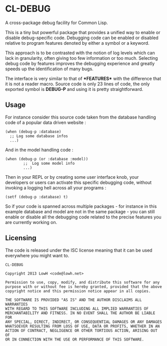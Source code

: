 
CL-DEBUG
========

A cross-package debug facility for Common Lisp.

This is a tiny but powerful package that provides a unified way to enable or
disable debug-specific code. Debugging code can be enabled or disabled relative
to program features denoted by either a symbol or a keyword. 

This approach is to be contrasted with the notion of log levels which can lack
in granularity, often giving too few information or too much. Selecting debug
code by features improves the debugging experience and greatly speeds up the
identification of many bugs.

The interface is very similar to that of __\*FEATURES\*__ with the difference
that it is not a reader macro.
Source code is only 23 lines of code,
the only exported symbol is __DEBUG-P__ and
using it is pretty straightforward.

Usage
-----

For instance consider this source code taken from the database handling code
of a popular data driven website :

    (when (debug-p :database)
      ;; Log some database infos
      ...)

And in the model handling code :

    (when (debug-p (or :database :model))
            ;;  Log some model info
            ...)

Then in your REPL or by creating some user interface knob, your developers
or users can activate this specific debugging code, without invoking
a logging hell across all your programs :

    (setf (debug-p :database) t)

So if your code is spanned across multiple packages - for instance in this example
database and model are not in the same package - you can still enable or disable
all the debugging code related to the precise features you are currently working on.


Licensing
---------

The code is released under the ISC license meaning that it can be used
everywhere you might want to.


    CL-DEBUG
    
    Copyright 2013 LowH <code@lowh.net>
    
    Permission to use, copy, modify, and distribute this software for any
    purpose with or without fee is hereby granted, provided that the above
    copyright notice and this permission notice appear in all copies.
    
    THE SOFTWARE IS PROVIDED "AS IS" AND THE AUTHOR DISCLAIMS ALL WARRANTIES
    WITH REGARD TO THIS SOFTWARE INCLUDING ALL IMPLIED WARRANTIES OF
    MERCHANTABILITY AND FITNESS. IN NO EVENT SHALL THE AUTHOR BE LIABLE FOR
    ANY SPECIAL, DIRECT, INDIRECT, OR CONSEQUENTIAL DAMAGES OR ANY DAMAGES
    WHATSOEVER RESULTING FROM LOSS OF USE, DATA OR PROFITS, WHETHER IN AN
    ACTION OF CONTRACT, NEGLIGENCE OR OTHER TORTIOUS ACTION, ARISING OUT OF
    OR IN CONNECTION WITH THE USE OR PERFORMANCE OF THIS SOFTWARE.
